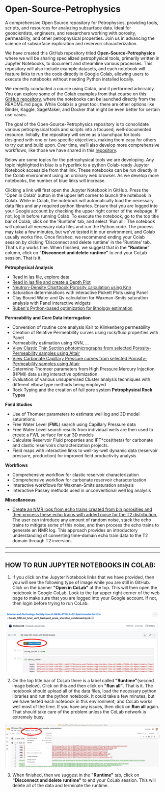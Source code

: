 # Open-Source-Petrophysics
A comprehensive Open Source repository for Petrophysics, providing tools, scripts, and resources for analyzing subsurface data. Ideal for geoscientists, engineers, and researchers working with porosity, permeability, and other petrophysical properties. Join us in advancing the science of subsurface exploration and reservoir characterization.

We have created this GitHub repository titled **Open-Source-Petrophysics** where we will be sharing specialized petrophysical tools, primarily written in Jupyter Notebooks, to document and streamline various processes. This repository will also include example datasets, and each notebook will feature links to run the code directly in Google Colab, allowing users to execute the notebooks without needing Python installed locally. 

We recently conducted a course using Colab, and it performed admirably. You can explore some of the Colab examples from that course on this [GitHub repository](https://github.com/Philliec459/Launchpad-for-STS-Processing-of-STELLA-Spectrometer-Landsat-and-PACE-Ocean-Data), where the notebooks can be launched directly from the README.md page. While Colab is a great tool, there are other options like Binder, Kaggle, SageMaker, and Docker that might be even better for certain use cases.

The goal of the Open-Source-Petrophysics repository is to consolidate various petrophysical tools and scripts into a focused, well-documented resource. Initially, the repository will serve as a launchpad for tools designed with one or two specific objectives, making them easy for others to try out and build upon. Over time, we’ll also develop more comprehensive workflows, like those we have shared in this [repository](https://github.com/Philliec459/Jupyter-Notebooks_for-Characterization-of-a-New-Open-Source-Carbonate-Reservoir-Benchmarking-Case-St).

Below are some topics for the petrophysical tools we are developing. Any topic highlighted in blue is a hyperlink to a python Colab-ready Jupyter Notebook accessible from that link. These notebooks can be run directly in the Colab environment using an ordinary web browser. As we develop more notebooks, the number of blue links will increase.

Clicking a link will first open the Jupyter Notebook in GitHub. Press the 'Open in Colab' button in the upper left corner to launch the notebook in Colab. While in Colab, the notebook will automatically load the necessary data files and any required python libraries. Ensure that you are logged into your Google account by checking the upper right corner of the webpage. If not, log in before running Colab. To execute the notebook, go to the top title bar of Colab, click on the 'Runtime' tab, and select 'Run all.' The notebook will upload all necessary data files and run the Python code. The process may take a few minutes, but we've tested it in our environment, and Colab usually works fine. Once finished, we recommend ending your Colab session by clicking 'Disconnect and delete runtime' in the 'Runtime' tab. That's it.y works fine. When finished, we suggest that in the **"Runtime"** column, click on **"Disconnect and delete runtime"** to end your CoLab session. That is it. 

**Petrophysical Analysis**
- [Read in las file, explore data](https://github.com/Philliec459/Open-Source-Petrophysics/blob/main/1_Read_LAS_Explore_Data.ipynb) 
- [Read in las file and create a Depth Plot](https://github.com/Philliec459/Open-Source-Petrophysics/blob/main/2_Read_LAS_Depth_Plot.ipynb)
- [Neutron-Density Chartbook Porosity calculation using Knn](https://github.com/Philliec459/Open-Source-Petrophysics/blob/main/3_Read_LAS_Chartbook_Porosity.ipynb)
- Saturation determinations with interactive Pickett Plots using Panel
- Clay Bound Water and Qv calculation for Waxman-Smits saturation analysis with Panel interactive widgets
- [Ruben's Python-based optimization for lithology estimation](https://github.com/Philliec459/Open-Source-Petrophysics/blob/main/rubens_optimization_methods.ipynb)

**Permeability and Core Data Interrogation**
- Conversion of routine core analysis Kair to Klinkenberg permeability
- Creation of Relative Permeability curves using rock/fluid properties with Panel
- Permeability estimation using KNN, ...
- [View Clastic Thin Section photomicrographs from selected Porosity-Permeability samples using Altair](https://github.com/Philliec459/Open-Source-Petrophysics/blob/main/Clastic_poro_perm_thinsections_Altair.ipynb)
- [View Carbonate Capillary Pressure curves from selected Porosity-Permeability samples using Altair](https://github.com/Philliec459/Open-Source-Petrophysics/blob/main/Altair_Interrogation_RosettaStone.ipynb)
- Determine Thomeer parameters from High Pressure Mercury Injection (HPMI) data using interactive optimization
- Evaluation of various unsupervised Cluster analysis techniques with different elbow type methods being employed
- Rock Typing and the creation of full pore system **Petrophysical Rock Types**

**Field Studies**
- Use of Thomeer parameters to estimate well log and 3D model saturations
- Free Water Level (**FWL**) search using Capillary Pressure data
- Free Water Level search results from individual wells are then used to create a FWL surface for our 3D models
- Calculate Reservoir Fluid properties and IFT*cos(theta) for carbonate and clastic reservoirs characterization projects. 
- Field maps with interactive links to well-by-well dynamic data (reservoir pressure, production) for improved field productivity analysis

**Workflows**
- Comprehensive workflow for clastic reservoir characterization
- Comprehensive workflow for carbonate reservoir characterization
- Interactive workflows for Waxman-Smits saturation analysis
- Interactive Passey methods used in unconventional well log analysis

**Miscellaneous**
- [Create an NMR logs from echo trains created from bin porosities and then process these echo trains with added noise for the T2 distribution.](https://github.com/Philliec459/Open-Source-Petrophysics/blob/main/NMR_echo_train_processing.ipynb) The user can introduce any amount of random noise, stack the echo trains to mitigate some of this noise, and then process the echo trains to generate an NMR log. This approach provides an introductory understanding of converting time-domain echo train data to the T2 domain through T2 inversion. 

---
---
## **HOW TO RUN JUPYTER NOTEBOOKS IN COLAB:**
1) If you click on the Jupyter Notebook links that we have provided, then you will see the following type of image while you are still in GitHub. Click on the banner **"Open in CoLab"** at the top. This will then open the notebook in Google CoLab. Look to the far upper right corner of the web page to make sure that you are logged into your Google account. If not, then login before trying to run CoLab. 

![Image](GitHub_link.png)

2) On the top title bar of CoLab there is a label called **"Runtime"**(second image below). Click on this and then click on **"Run all"**. That is it. The notebook should upload all of the data files, load the necessary python libraries and run the python notebook. It could take a few minutes, but we have tested each notebook in this environment, and CoLab works well most of the time. If you have any issues, then click on **Run all** again. That should take care of the problem unless the CoLab network is extremely busy. 

![Image](CoLab_link.png)

3) When finished, then we suggest in the **"Runtime"** tab, click on **"Disconnect and delete runtime"** to end your CoLab session. This will delete all of the data and terminate the runtime. 

